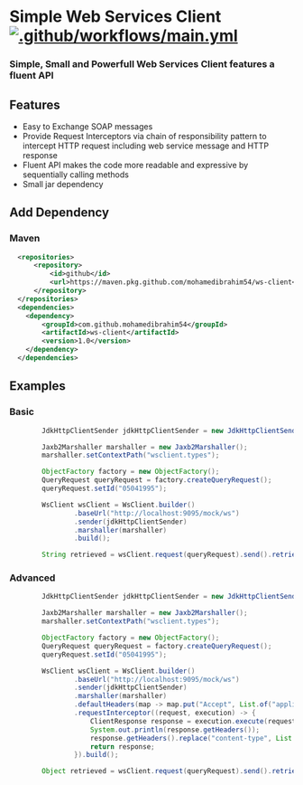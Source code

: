 # Simple Web Services Client [![.github/workflows/main.yml](https://github.com/mohamedibrahim54/ws-client/actions/workflows/main.yml/badge.svg)](https://github.com/mohamedibrahim54/ws-client/actions/workflows/main.yml)
### Simple, Small and Powerfull Web Services Client features a fluent API
## Features
  - Easy to Exchange SOAP messages
  - Provide Request Interceptors via chain of responsibility pattern to intercept HTTP request including web service message and HTTP response 
  - Fluent API makes the code more readable and expressive by sequentially calling methods
  - Small jar dependency
## Add Dependency
### Maven

```xml
  <repositories>
      <repository>
          <id>github</id>
          <url>https://maven.pkg.github.com/mohamedibrahim54/ws-client</url>
      </repository>
  </repositories>
  <dependencies>
    <dependency>
        <groupId>com.github.mohamedibrahim54</groupId>
        <artifactId>ws-client</artifactId>
        <version>1.0</version>
    </dependency>
  </dependencies>
```

## Examples
### Basic
```java
        JdkHttpClientSender jdkHttpClientSender = new JdkHttpClientSender();

        Jaxb2Marshaller marshaller = new Jaxb2Marshaller();
        marshaller.setContextPath("wsclient.types");

        ObjectFactory factory = new ObjectFactory();
        QueryRequest queryRequest = factory.createQueryRequest();
        queryRequest.setId("05041995");

        WsClient wsClient = WsClient.builder()
                .baseUrl("http://localhost:9095/mock/ws")
                .sender(jdkHttpClientSender)
                .marshaller(marshaller)
                .build();

        String retrieved = wsClient.request(queryRequest).send().retrieveAsString();
```
### Advanced
```java
        JdkHttpClientSender jdkHttpClientSender = new JdkHttpClientSender();

        Jaxb2Marshaller marshaller = new Jaxb2Marshaller();
        marshaller.setContextPath("wsclient.types");

        ObjectFactory factory = new ObjectFactory();
        QueryRequest queryRequest = factory.createQueryRequest();
        queryRequest.setId("05041995");

        WsClient wsClient = WsClient.builder()
                .baseUrl("http://localhost:9095/mock/ws")
                .sender(jdkHttpClientSender)
                .marshaller(marshaller)
                .defaultHeaders(map -> map.put("Accept", List.of("application/xml")))
                .requestInterceptor((request, execution) -> {
                    ClientResponse response = execution.execute(request);
                    System.out.println(response.getHeaders());
                    response.getHeaders().replace("content-type", List.of("text/xml"));
                    return response;
                }).build();

        Object retrieved = wsClient.request(queryRequest).send().retrieve();
```
